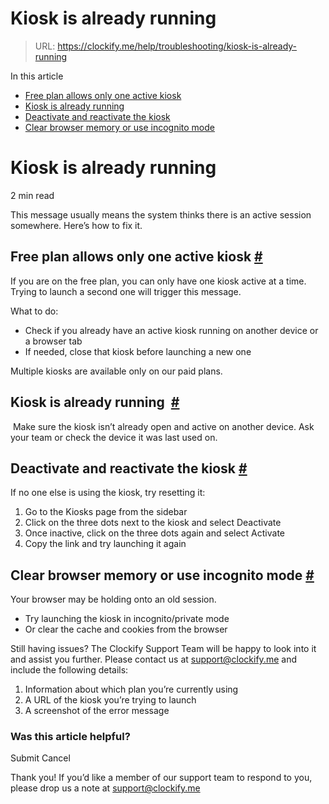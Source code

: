 # Kiosk is already running

> URL: https://clockify.me/help/troubleshooting/kiosk-is-already-running

In this article

* [Free plan allows only one active kiosk](#free-plan-allows-only-one-active-kiosk)
* [Kiosk is already running](#kiosk-is-already-running )
* [Deactivate and reactivate the kiosk](#deactivate-and-reactivate-the-kiosk)
* [Clear browser memory or use incognito mode](#clear-browser-memory-or-use-incognito-mode)

# Kiosk is already running

2 min read

This message usually means the system thinks there is an active session somewhere. Here’s how to fix it.

## Free plan allows only one active kiosk [#](#free-plan-allows-only-one-active-kiosk)

If you are on the free plan, you can only have one kiosk active at a time. Trying to launch a second one will trigger this message.

What to do:

* Check if you already have an active kiosk running on another device or a browser tab
* If needed, close that kiosk before launching a new one

Multiple kiosks are available only on our paid plans.

## Kiosk is already running  [#](#kiosk-is-already-running)

 Make sure the kiosk isn’t already open and active on another device. Ask your team or check the device it was last used on.

## Deactivate and reactivate the kiosk [#](#deactivate-and-reactivate-the-kiosk)

If no one else is using the kiosk, try resetting it:

1. Go to the Kiosks page from the sidebar
2. Click on the three dots next to the kiosk and select Deactivate
3. Once inactive, click on the three dots again and select Activate
4. Copy the link and try launching it again

## Clear browser memory or use incognito mode [#](#clear-browser-memory-or-use-incognito-mode)

Your browser may be holding onto an old session.

* Try launching the kiosk in incognito/private mode
* Or clear the cache and cookies from the browser

Still having issues? The Clockify Support Team will be happy to look into it and assist you further. Please contact us at support@clockify.me and include the following details:

1. Information about which plan you’re currently using
2. A URL of the kiosk you’re trying to launch
3. A screenshot of the error message

### Was this article helpful?

Submit
Cancel

Thank you! If you’d like a member of our support team to respond to you, please drop us a note at support@clockify.me